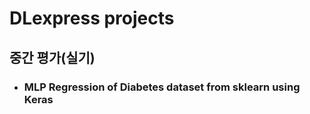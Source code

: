 # DLexpress projects

## 중간 평가(실기)
- ### MLP Regression of Diabetes dataset from sklearn using Keras
